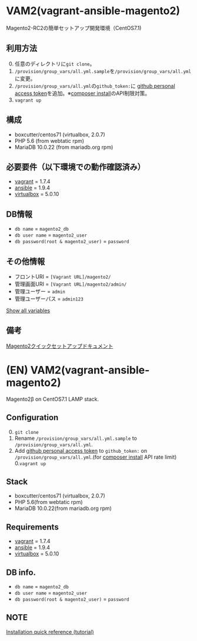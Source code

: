 # VAM2(vagrant-ansible-magento2)
Magento2-RC2の簡単セットアップ開発環境（CentOS7.1)

## 利用方法
0. 任意のディレクトリに`git clone`。
0. `/provision/group_vars/all.yml.sample`を`/provision/group_vars/all.yml`に変更。
0. `/provision/group_vars/all.yml`の`github_token:`に [github personal access token](https://help.github.com/articles/creating-an-access-token-for-command-line-use/)を追加。※[composer install](https://getcomposer.org/doc/articles/troubleshooting.md#api-rate-limit-and-oauth-tokens)のAPI制限対策。
0. `vagrant up`

## 構成
- boxcutter/centos71 (virtualbox, 2.0.7)
- PHP 5.6 (from webtatic rpm)
- MariaDB 10.0.22 (from mariadb.org rpm)

## 必要要件（以下環境での動作確認済み）
- [vagrant](https://www.vagrantup.com/) = 1.7.4
- [ansible](http://www.ansible.com/) = 1.9.4
- [virtualbox](https://www.virtualbox.org/wiki/Downloads) = 5.0.10

## DB情報
- `db name` = `magento2_db`
- `db user name` = `magento2_user`
- `db password(root & magento2_user)` = `password`

## その他情報
- フロントURI = `[Vagrant URL]/magento2/`
- 管理画面URI = `[Vagrant URL]/magento2/admin/`
- 管理ユーザー = `admin`
- 管理ユーザーパス = `admin123`

[Show all variables](provision/group_vars/all.yml.sample)

## 備考
[Magento2クイックセットアップドキュメント](http://devdocs.magento.com/guides/v2.0/install-gde/install-quick-ref.html)

# (EN) VAM2(vagrant-ansible-magento2)
Magento2β on CentOS7.1 LAMP stack.

## Configuration
0. `git clone`
0. Rename `/provision/group_vars/all.yml.sample` to `/provision/group_vars/all.yml`.
0. Add [github personal access token](https://help.github.com/articles/creating-an-access-token-for-command-line-use/) to `github_token:` on `/provision/group_vars/all.yml`.(for [composer install](https://getcomposer.org/doc/articles/troubleshooting.md#api-rate-limit-and-oauth-tokens) API rate limit)
0.`vagrant up`

## Stack
- boxcutter/centos71 (virtualbox, 2.0.7)
- PHP 5.6(from webtatic rpm)
- MariaDB 10.0.22(from mariadb.org rpm)

## Requirements
- [vagrant](https://www.vagrantup.com/) = 1.7.4
- [ansible](http://www.ansible.com/) = 1.9.4
- [virtualbox](https://www.virtualbox.org/wiki/Downloads) = 5.0.10

## DB info.
- `db name` = `magento2_db`
- `db user name` = `magento2_user`
- `db password(root & magento2_user)` = `password`

## NOTE
[Installation quick reference (tutorial)](http://devdocs.magento.com/guides/v2.0/install-gde/install-quick-ref.html)
